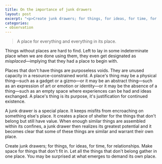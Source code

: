 ```yaml
---
title: On the importance of junk drawers
layout: post
excerpt: "<p>Create junk drawers; for things, for ideas, for time, for relationships. Make space for things that don't fit in. Let all the things that don't belong gather in one place. You may be surprised at what emerges to demand its own place.</p>"
categories:
- observation
---
```


> A place for everything and everything in its place.

Things without places are hard to find. Left to lay in some indeterminate place when we are done using them, they even get designated as _misplaced_—implying that they had a place to begin with.

Places that don't have things are purposeless voids. They are unused capacity in a resource-constrained world. A place's thing may be a physical thing—such as a gadget or a gizmo—or it may be an abstract thing—such as an expression of art or emotion or identity—or it may be the absence of a thing—such as an empty space where experiences can be had and ideas exchanged. A place's thing is its purpose, it's justification for continued existence.

A junk drawer is a special place. It keeps misfits from encroaching on something else's place. It creates a place of shelter for the things that don't belong but still have value. When enough similar things are assembled within its confines, a junk drawer then realizes its greatest potential and it becomes clear that some of these things are similar and warrant their own place.

Create junk drawers; for things, for ideas, for time, for relationships. Make space for things that don't fit in. Let all the things that don't belong gather in one place. You may be surprised at what emerges to demand its own place.
